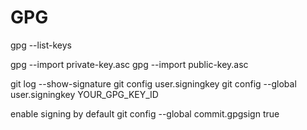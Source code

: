 # GPG

gpg --list-keys

gpg --import private-key.asc
gpg --import public-key.asc


git log --show-signature
git config user.signingkey
git config --global user.signingkey YOUR_GPG_KEY_ID

enable signing by default
git config --global commit.gpgsign true
